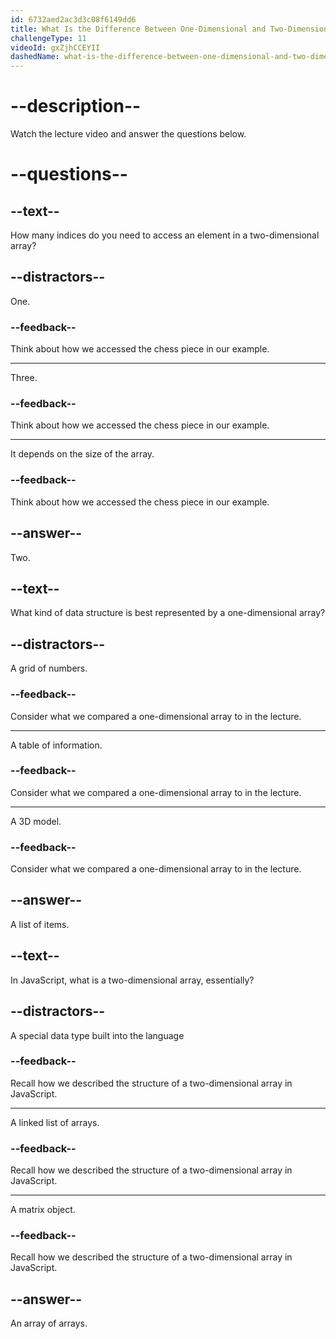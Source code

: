 ```yaml
---
id: 6732aed2ac3d3c08f6149dd6
title: What Is the Difference Between One-Dimensional and Two-Dimensional Arrays?
challengeType: 11
videoId: gxZjhCCEYII
dashedName: what-is-the-difference-between-one-dimensional-and-two-dimensional-arrays
---
```


# --description--

Watch the lecture video and answer the questions below.

# --questions--

## --text--

How many indices do you need to access an element in a two-dimensional array?

## --distractors--

One.

### --feedback--

Think about how we accessed the chess piece in our example.

---

Three.

### --feedback--

Think about how we accessed the chess piece in our example.

---

It depends on the size of the array.

### --feedback--

Think about how we accessed the chess piece in our example.

## --answer--

Two.

## --text--

What kind of data structure is best represented by a one-dimensional array?

## --distractors--

A grid of numbers.

### --feedback--

Consider what we compared a one-dimensional array to in the lecture.

---

A table of information.

### --feedback--

Consider what we compared a one-dimensional array to in the lecture.

---

A 3D model.

### --feedback--

Consider what we compared a one-dimensional array to in the lecture.

## --answer--

A list of items.

## --text--

In JavaScript, what is a two-dimensional array, essentially?

## --distractors--

A special data type built into the language

### --feedback--

Recall how we described the structure of a two-dimensional array in JavaScript.

---

A linked list of arrays.

### --feedback--

Recall how we described the structure of a two-dimensional array in JavaScript.

---

A matrix object.

### --feedback--

Recall how we described the structure of a two-dimensional array in JavaScript.

## --answer--

An array of arrays.

